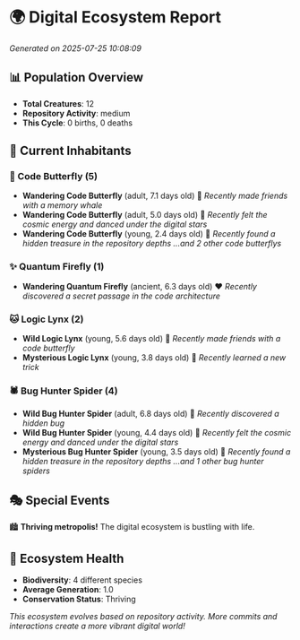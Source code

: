 # 🌍 Digital Ecosystem Report
*Generated on 2025-07-25 10:08:09*

## 📊 Population Overview
- **Total Creatures**: 12
- **Repository Activity**: medium
- **This Cycle**: 0 births, 0 deaths

## 👥 Current Inhabitants

### 🦋 Code Butterfly (5)
- **Wandering Code Butterfly** (adult, 7.1 days old) 💛
  *Recently made friends with a memory whale*
- **Wandering Code Butterfly** (adult, 5.0 days old) 💚
  *Recently felt the cosmic energy and danced under the digital stars*
- **Wandering Code Butterfly** (young, 2.4 days old) 💚
  *Recently found a hidden treasure in the repository depths*
  *...and 2 other code butterflys*

### ✨ Quantum Firefly (1)
- **Wandering Quantum Firefly** (ancient, 6.3 days old) ❤️
  *Recently discovered a secret passage in the code architecture*

### 🐱 Logic Lynx (2)
- **Wild Logic Lynx** (young, 5.6 days old) 💚
  *Recently made friends with a code butterfly*
- **Mysterious Logic Lynx** (young, 3.8 days old) 💚
  *Recently learned a new trick*

### 🕷️ Bug Hunter Spider (4)
- **Wild Bug Hunter Spider** (adult, 6.8 days old) 💚
  *Recently discovered a hidden bug*
- **Wild Bug Hunter Spider** (young, 4.4 days old) 💚
  *Recently felt the cosmic energy and danced under the digital stars*
- **Mysterious Bug Hunter Spider** (young, 3.5 days old) 💚
  *Recently found a hidden treasure in the repository depths*
  *...and 1 other bug hunter spiders*

## 🎭 Special Events

🏙️ **Thriving metropolis!** The digital ecosystem is bustling with life.

## 🔬 Ecosystem Health
- **Biodiversity**: 4 different species
- **Average Generation**: 1.0
- **Conservation Status**: Thriving

*This ecosystem evolves based on repository activity. More commits and interactions create a more vibrant digital world!*